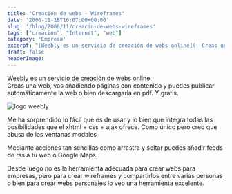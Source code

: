 ```yaml
---
title: "Creación de webs - Wireframes"
date: '2006-11-18T16:07:00+00:00'
slug: '/blog/2006/11/creacin-de-webs-wireframes'
tags: ["creacion", "Internet", "web"]
category: 'Empresa'
excerpt: "[Weebly es un servicio de creación de webs online](  Creas una web, vas añadiendo páginas con contenido y puedes publicar automáticamente la web o bien descargarla en pdf. Y gra..."
draft: false
headerImage: 
---
```

[Weebly es un servicio de creación de webs online](http://www.weebly.com).  
Creas una web, vas añadiendo páginas con contenido y puedes publicar automáticamente la web o bien descargarla en pdf. Y gratis.

![logo weebly](http://www.riojasoft.com/files/weebly-logo.gif)

Me ha sorprendido lo fácil que es de usar y lo bien que integra todas las posibilidades que el xhtml + css + ajax ofrece. Como único pero creo que abusa de las ventanas modales

Mediante acciones tan sencillas como arrastra y soltar puedes añadir feeds de rss a tu web o Google Maps.

Desde luego no es la herramienta adecuada para crear webs para empresas, pero para crear wireframes y compartirlos entre varias personas o bien para crear webs personales lo veo una herramienta excelente.

